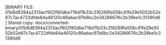 [BINARY FILE: 01b8d8394a2313acf902f80dbe716d11b33c316269fa558c41fe29e5052b52e67c7ac4722dfde84a46120c86abac97b6bc2e34286678c2b39be1c31390d6]
Stored copy: docs/converted-binary/01b8d8394a2313acf902f80dbe716d11b33c316269fa558c41fe29e5052b52e67c7ac4722dfde84a46120c86abac97b6bc2e34286678c2b39be1c31390d6
